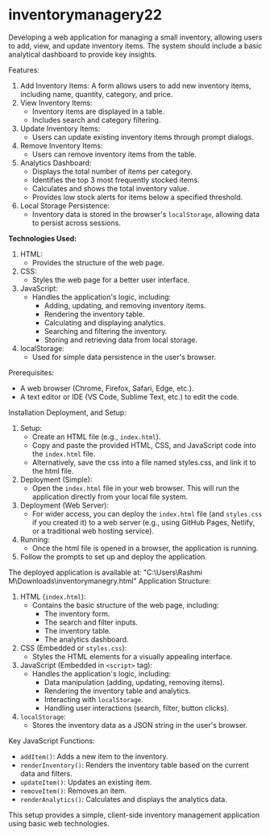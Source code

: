 # inventorymanagery22
Developing a web application for managing a small inventory, allowing users to add, view, and update inventory items. The system should include a basic analytical dashboard to provide key insights.

Features:

1.  Add Inventory Items:
     A form allows users to add new inventory items, including name, quantity, category, and price.
2.  View Inventory Items:
    * Inventory items are displayed in a table.
    * Includes search and category filtering.
3.  Update Inventory Items:
    * Users can update existing inventory items through prompt dialogs.
4.  Remove Inventory Items:
    * Users can remove inventory items from the table.
5.  Analytics Dashboard:
    * Displays the total number of items per category.
    * Identifies the top 3 most frequently stocked items.
    * Calculates and shows the total inventory value.
    * Provides low stock alerts for items below a specified threshold.
6.  Local Storage Persistence:
    * Inventory data is stored in the browser's `localStorage`, allowing data to persist across sessions.

**Technologies Used:**

1.  HTML:
    * Provides the structure of the web page.
2.  CSS:
    * Styles the web page for a better user interface.
3.  JavaScript:
    * Handles the application's logic, including:
        * Adding, updating, and removing inventory items.
        * Rendering the inventory table.
        * Calculating and displaying analytics.
        * Searching and filtering the inventory.
        * Storing and retrieving data from local storage.
4.  localStorage:
    * Used for simple data persistence in the user's browser.


Prerequisites:

* A web browser (Chrome, Firefox, Safari, Edge, etc.).
* A text editor or IDE (VS Code, Sublime Text, etc.) to edit the code.

Installation
Deployment, and Setup:

1.  Setup:
    * Create an HTML file (e.g., `index.html`).
    * Copy and paste the provided HTML, CSS, and JavaScript code into the `index.html` file.
    * Alternatively, save the css into a file named styles.css, and link it to the html file.
2.  Deployment (Simple):
    * Open the `index.html` file in your web browser. This will run the application directly from your local file system.
3.  Deployment (Web Server):
    * For wider access, you can deploy the `index.html` file (and `styles.css` if you created it) to a web server (e.g., using GitHub Pages, Netlify, or a traditional web hosting service).
4.  Running:
    * Once the html file is opened in a browser, the application is running.
5. Follow the prompts to set up and deploy the application.

The deployed application is available at: "C:\Users\Rashmi M\Downloads\inventorymanegry.html"
Application Structure:

1.  HTML (`index.html`):
    * Contains the basic structure of the web page, including:
        * The inventory form.
        * The search and filter inputs.
        * The inventory table.
        * The analytics dashboard.
2.  CSS (Embedded or `styles.css`):
    * Styles the HTML elements for a visually appealing interface.
3.  JavaScript (Embedded in `<script>` tag):
    * Handles the application's logic, including:
        * Data manipulation (adding, updating, removing items).
        * Rendering the inventory table and analytics.
        * Interacting with `localStorage`.
        * Handling user interactions (search, filter, button clicks).
4.  `localStorage`:
    * Stores the inventory data as a JSON string in the user's browser.

Key JavaScript Functions:

* `addItem()`: Adds a new item to the inventory.
* `renderInventory()`: Renders the inventory table based on the current data and filters.
* `updateItem()`: Updates an existing item.
* `removeItem()`: Removes an item.
* `renderAnalytics()`: Calculates and displays the analytics data.

This setup provides a simple, client-side inventory management application using basic web technologies.


